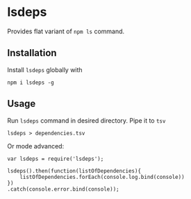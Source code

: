 # lsdeps

Provides flat variant of `npm ls` command.

## Installation
Install `lsdeps` globally with
```
npm i lsdeps -g
```

## Usage
Run `lsdeps` command in desired directory.
Pipe it to `tsv`
```
lsdeps > dependencies.tsv
```
Or mode advanced:
```
var lsdeps = require('lsdeps');

lsdeps().then(function(listOfDependencies){
    listOfDependencies.forEach(console.log.bind(console))
})
.catch(console.error.bind(console));
```
